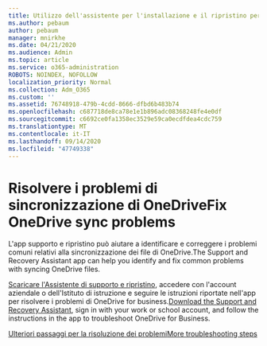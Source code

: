 ```yaml
---
title: Utilizzo dell'assistente per l'installazione e il ripristino per la risoluzione dei problemi di OneDrive for business
ms.author: pebaum
author: pebaum
manager: mnirkhe
ms.date: 04/21/2020
ms.audience: Admin
ms.topic: article
ms.service: o365-administration
ROBOTS: NOINDEX, NOFOLLOW
localization_priority: Normal
ms.collection: Adm_O365
ms.custom: ''
ms.assetid: 76748918-479b-4cdd-8666-dfbd6b483b74
ms.openlocfilehash: c687718de8ca78e1e1b896adc08368248fe4e0df
ms.sourcegitcommit: c6692ce0fa1358ec3529e59ca0ecdfdea4cdc759
ms.translationtype: MT
ms.contentlocale: it-IT
ms.lasthandoff: 09/14/2020
ms.locfileid: "47749338"
---
```

# <a name="fix-onedrive-sync-problems"></a><span data-ttu-id="37f46-102">Risolvere i problemi di sincronizzazione di OneDrive</span><span class="sxs-lookup"><span data-stu-id="37f46-102">Fix OneDrive sync problems</span></span>

<span data-ttu-id="37f46-103">L'app supporto e ripristino può aiutare a identificare e correggere i problemi comuni relativi alla sincronizzazione dei file di OneDrive.</span><span class="sxs-lookup"><span data-stu-id="37f46-103">The Support and Recovery Assistant app can help you identify and fix common problems with syncing OneDrive files.</span></span> 
  
<span data-ttu-id="37f46-104">[Scaricare l'Assistente di supporto e ripristino](https://aka.ms/sara), accedere con l'account aziendale o dell'Istituto di istruzione e seguire le istruzioni riportate nell'app per risolvere i problemi di OneDrive for business.</span><span class="sxs-lookup"><span data-stu-id="37f46-104">[Download the Support and Recovery Assistant](https://aka.ms/sara), sign in with your work or school account, and follow the instructions in the app to troubleshoot OneDrive for Business.</span></span> 
  
[<span data-ttu-id="37f46-105">Ulteriori passaggi per la risoluzione dei problemi</span><span class="sxs-lookup"><span data-stu-id="37f46-105">More troubleshooting steps</span></span>](https://go.microsoft.com/fwlink/?linkid=872097)
  

